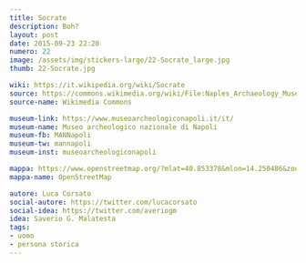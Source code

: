 ```yaml
---
title: Socrate
description: Boh?
layout: post
date: 2015-09-23 22:20
numero: 22
image: /assets/img/stickers-large/22-Socrate_large.jpg
thumb: 22-Socrate.jpg

wiki: https://it.wikipedia.org/wiki/Socrate
source: https://commons.wikimedia.org/wiki/File:Naples_Archaeology_Museum_(5914790518).jpg
source-name: Wikimedia Commons

museum-link: https://www.museoarcheologiconapoli.it/it/
museum-name: Museo archeologico nazionale di Napoli
museum-fb: MANNapoli
museum-tw: mannapoli
museum-inst: museoarcheologiconapoli

mappa: https://www.openstreetmap.org/?mlat=40.853378&mlon=14.250486&zoom=15#map=15/40.8534/14.2505
mappa-name: OpenStreetMap

autore: Luca Corsato
social-autore: https://twitter.com/lucacorsato
social-idea: https://twitter.com/averiogm
idea: Saverio G. Malatesta
tags:
- uomo
- persona storica
---
```

